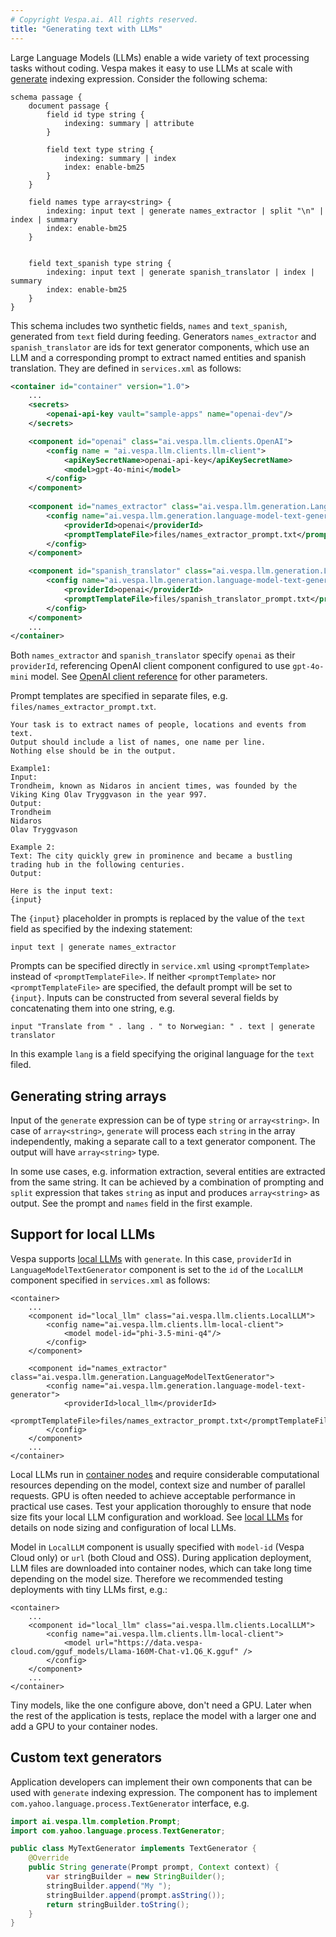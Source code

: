```yaml
---
# Copyright Vespa.ai. All rights reserved.
title: "Generating text with LLMs"
---
```


Large Language Models (LLMs) enable a wide variety of text processing tasks without coding.
Vespa makes it easy to use LLMs at scale with [generate]() indexing expression.
Consider the following schema:

```
schema passage {
    document passage {
        field id type string {
            indexing: summary | attribute
        }
    
        field text type string {
            indexing: summary | index
            index: enable-bm25
        }
    }
    
    field names type array<string> {
        indexing: input text | generate names_extractor | split "\n" | index | summary
        index: enable-bm25
    }
    
    
    field text_spanish type string {
        indexing: input text | generate spanish_translator | index | summary
        index: enable-bm25
    }
}
```

This schema includes two synthetic fields, `names` and `text_spanish`, generated from `text` field during feeding.
Generators `names_extractor` and `spanish_translator` are ids for text generator components,
which use an LLM and a corresponding prompt to extract named entities and spanish translation.
They are defined in `services.xml` as follows:

```xml
<container id="container" version="1.0">
    ...
    <secrets>
        <openai-api-key vault="sample-apps" name="openai-dev"/>
    </secrets>

    <component id="openai" class="ai.vespa.llm.clients.OpenAI">
        <config name = "ai.vespa.llm.clients.llm-client">
            <apiKeySecretName>openai-api-key</apiKeySecretName>
            <model>gpt-4o-mini</model>
        </config>
    </component>
    
    <component id="names_extractor" class="ai.vespa.llm.generation.LanguageModelTextGenerator">
        <config name="ai.vespa.llm.generation.language-model-text-generator">
            <providerId>openai</providerId>
            <promptTemplateFile>files/names_extractor_prompt.txt</promptTemplateFile>
        </config>
    </component>

    <component id="spanish_translator" class="ai.vespa.llm.generation.LanguageModelTextGenerator">
        <config name="ai.vespa.llm.generation.language-model-text-generator">
            <providerId>openai</providerId>
            <promptTemplateFile>files/spanish_translator_prompt.txt</promptTemplateFile>
        </config>
    </component>
    ...
</container>
```

Both `names_extractor` and `spanish_translator` specify `openai` as their `providerId`, 
referencing OpenAI client component configured to use `gpt-4o-mini` model.
See [OpenAI client reference]() for other parameters.

Prompt templates are specified in separate files, e.g. `files/names_extractor_prompt.txt`.
```
Your task is to extract names of people, locations and events from text.
Output should include a list of names, one name per line.
Nothing else should be in the output.

Example1:
Input: 
Trondheim, known as Nidaros in ancient times, was founded by the Viking King Olav Tryggvason in the year 997.
Output:
Trondheim
Nidaros
Olav Tryggvason

Example 2:
Text: The city quickly grew in prominence and became a bustling trading hub in the following centuries.
Output:

Here is the input text:
{input}
```

The `{input}` placeholder in prompts is replaced by the value of the `text` field as specified by the indexing statement:
```
input text | generate names_extractor
```

Prompts can be specified directly in `service.xml` using `<promptTemplate>` instead of `<promptTemplateFile>`.
If neither `<promptTemplate>` nor `<promptTemplateFile>` are specified, the default prompt will be set to `{input}`.
Inputs can be constructed from several several fields by concatenating them into one string, e.g.

```
input "Translate from " . lang . " to Norwegian: " . text | generate translator
```

In this example `lang` is a field specifying the original language for the `text` filed.

## Generating string arrays

Input of the `generate` expression can be of type `string` or `array<string>`.
In case of `array<string>`, `generate` will process each `string` in the array independently, 
making a separate call to a text generator component.
The output will have `array<string>` type.

In some use cases, e.g. information extraction, several entities are extracted from the same string.
It can be achieved by a combination of prompting and `split` expression that takes `string` as input 
and produces `array<string>` as output. See the prompt and `names` field in the first example.

## Support for local LLMs

Vespa supports [local LLMs](llms-local.md) with `generate`.
In this case, `providerId` in `LanguageModelTextGenerator` component is set to the `id` of the `LocalLLM` component
specified in `services.xml` as follows:

```
<container>
    ...
    <component id="local_llm" class="ai.vespa.llm.clients.LocalLLM">
        <config name="ai.vespa.llm.clients.llm-local-client">
            <model model-id="phi-3.5-mini-q4"/>
        </config>
    </component>
    
    <component id="names_extractor" class="ai.vespa.llm.generation.LanguageModelTextGenerator">
        <config name="ai.vespa.llm.generation.language-model-text-generator">
            <providerId>local_llm</providerId>
            <promptTemplateFile>files/names_extractor_prompt.txt</promptTemplateFile>
        </config>
    </component>
    ...
</container>
```

Local LLMs run in [container nodes]() and require considerable computational resources depending on the model, 
context size and number of parallel requests.
GPU is often needed to achieve acceptable performance in practical use cases.
Test your application thoroughly to ensure that node size fits your local LLM configuration and workload.
See [local LLMs](llms-local.md) for details on node sizing and configuration of local LLMs.

Model in `LocalLLM` component is usually specified with `model-id` (Vespa Cloud only) or `url` (both Cloud and OSS).
During application deployment, LLM files are downloaded into container nodes, 
which can take long time depending on the model size.
Therefore we recommended testing deployments with tiny LLMs first, e.g.:
```
<container>
    ...
    <component id="local_llm" class="ai.vespa.llm.clients.LocalLLM">
        <config name="ai.vespa.llm.clients.llm-local-client">
            <model url="https://data.vespa-cloud.com/gguf_models/Llama-160M-Chat-v1.Q6_K.gguf" />
        </config>
    </component>
    ...
</container>
```

Tiny models, like the one configure above, don't need a GPU.
Later when the rest of the application is tests, replace the model with a larger one and add a GPU to your container nodes.

## Custom text generators

Application developers can implement their own components that can be used with `generate` indexing expression.
The component has to implement `com.yahoo.language.process.TextGenerator` interface, e.g.

```java
import ai.vespa.llm.completion.Prompt;
import com.yahoo.language.process.TextGenerator;

public class MyTextGenerator implements TextGenerator {
    @Override
    public String generate(Prompt prompt, Context context) {
        var stringBuilder = new StringBuilder();
        stringBuilder.append("My ");
        stringBuilder.append(prompt.asString());
        return stringBuilder.toString();
    }
}
```